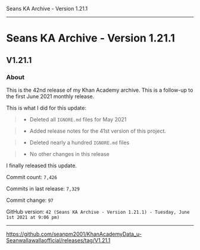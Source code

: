 Seans KA Archive - Version 1.21.1


***

# Seans KA Archive - Version 1.21.1

## V1.21.1

### About

This is the 42nd release of my Khan Academy archive. This is a follow-up to the first June 2021 monthly release.

This is what I did for this update:

> * Deleted all `IGNORE.md` files for May 2021

> * Added release notes for the 41st version of this project.

> * Deleted nearly a hundred `IGNORE.md` files

> * No other changes in this release

I finally released this update.

Commit count: `7,426`

Commits in last release: `7,329`

Commit change: `97`

GitHub version: `42 (Seans KA Archive - Version 1.21.1) - Tuesday, June 1st 2021 at 9:06 pm)`

***

https://github.com/seanpm2001/KhanAcademyData_u-Seanwallawallaofficial/releases/tag/V1.21.1

